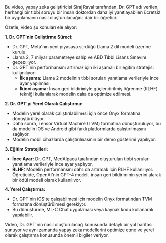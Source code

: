 Bu video, yapay zeka geliştiricisi Siraj Raval tarafından, Dr. GPT adı verilen, herhangi bir tıbbi soruyu bir insan doktordan daha iyi yanıtlayabilen ücretsiz bir uygulamanın nasıl oluşturulacağına dair bir öğretici.

Özetle, video şu konuları ele alıyor:

**1. Dr. GPT'nin Geliştirme Süreci:**

- Dr. GPT, Meta'nın yeni piyasaya sürdüğü Llama 2 dil modeli üzerine kurulu.
- Llama 2, 7 milyar parametreye sahip ve ABD Tıbbi Lisans Sınavını geçebiliyor.
- Dr. GPT'nin performansını artırmak için iki aşamalı bir eğitim stratejisi kullanılıyor:
  - **İlk aşama:** Llama 2 modelinin tıbbi soruları yanıtlama verileriyle ince ayar yapılması.
  - **İkinci aşama:** İnsan geri bildirimiyle güçlendirilmiş öğrenme (RLHF) tekniği kullanılarak modelin daha da optimize edilmesi.

**2. Dr. GPT'yi Yerel Olarak Çalıştırma:**

- Modelin yerel olarak çalıştırılabilmesi için önce Onyx formatına dönüştürülüyor.
- Daha sonra, Tensor Virtual Machine (TVM) formatına dönüştürülüyor, bu da modelin iOS ve Android gibi farklı platformlarda çalıştırılmasını sağlıyor.
- Modelin mobil cihazlarda çalıştırılmasının bir demo gösterimi yapılıyor.

**3. Eğitim Stratejileri:**

- **İnce Ayar:** Dr. GPT, MedAlpaca tarafından oluşturulan tıbbi soruları yanıtlama verileriyle ince ayar yapılıyor.
- **RLHF:** Modelin performansını daha da artırmak için RLHF kullanılıyor. Öğreticide, OpenAI'nin GPT-4 modeli, insan geri bildiriminin yerini alarak bir ödül modeli olarak kullanılıyor.

**4. Yerel Çalıştırma:**

- Dr. GPT'nin iOS'te çalışabilmesi için modelin Onyx formatından TVM formatına dönüştürülmesi gerekiyor.
- Bu dönüştürme, ML-C Chat uygulaması veya kaynak kodu kullanarak yapılabilir.

Video, Dr. GPT'nin nasıl oluşturulacağı konusunda detaylı bir yol haritası sunuyor ve aynı zamanda yapay zeka modellerini optimize etme ve yerel olarak çalıştırma konusunda önemli bilgiler veriyor.
